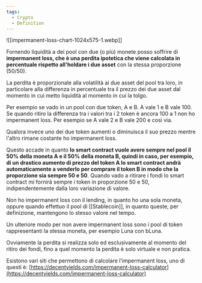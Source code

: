 ```yaml
---
tags:
  - Crypto
  - Definition
---
```



![[impermanent-loss-chart-1024x575-1.webp]]

Fornendo liquidità a dei pool con due (o più) monete posso soffrire di **impermanent loss, che è una perdita ipotetica che viene calcolata in percentuale rispetto all'holdare i due asset** con la stessa proporzione (50/50).

La perdita è proporzionale alla volatilità ai due asset del pool tra loro, in particolare alla differenza in percentuale tra il prezzo dei due asset dal momento in cui metto liquidità al momento in cui la tolgo.

Per esempio se vado in un pool con due token, A e B. A vale 1 e B vale 100. Se quando ritiro la differenza tra i valori tra i 2 token è ancora 100 a 1 non ho impermanent loss. Per esempio se A vale 2 e B vale 200 e così via.

Qualora invece uno dei due token aumenti o diminuisca il suo prezzo mentre l'altro rimane costante ho impermanent loss.

Questo accade in quanto **lo smart contract vuole avere sempre nel pool il 50% della moneta A e il 50% della moneta B, quindi in caso, per esempio, di un drastico aumento di prezzo del token A lo smart contract andrà automaticamente a venderlo per comprare il token B in modo che la proporzione sia sempre 50 e 50**. Quando vado a ritirare i fondi lo smart contract mi fornirà sempre i token in proporzione 50 e 50, indipendentemente dalla loro variazione di valore.

Non ho impermanent loss con il lending, in quanto ho una sola moneta, oppure quando effettuo il pool di [[Stablecoin]], in quanto queste, per definizione, mantengono lo stesso valore nel tempo.

Un ulteriore modo per non avere impermanent loss sono i pool di token rappresentanti la stessa moneta, per esempio Luna con bLuna.

Ovviamente la perdita si realizza solo ed esclusivamente al momento del ritiro dei fondi, fino a quel momento la perdita è solo virtuale e non pratica.

Esistono vari siti che permettono di calcolare l'impermanent loss, uno di questi è: [https://decentyields.com/impermanent-loss-calculator](https://decentyields.com/impermanent-loss-calculator)